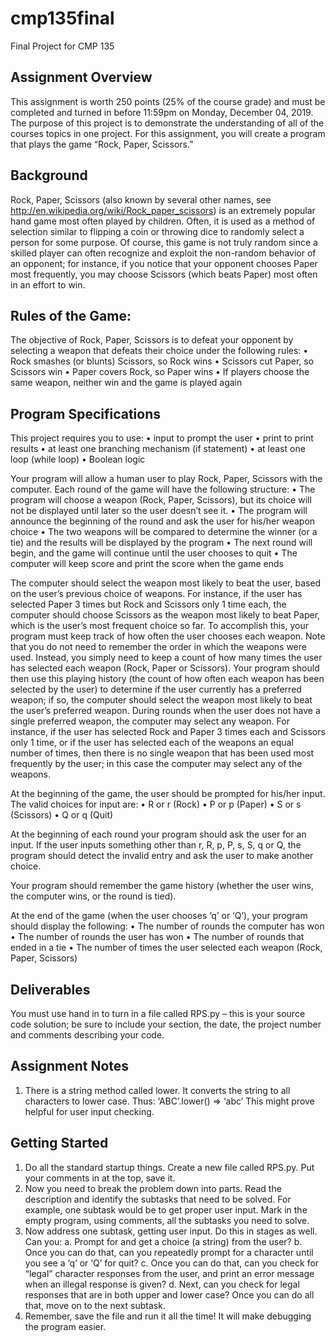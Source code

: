 # cmp135final
Final Project for CMP 135 

## Assignment Overview
This assignment is worth 250 points (25% of the course grade) and must be completed and
turned in before 11:59pm on Monday, December 04, 2019. The purpose of this project is to
demonstrate the understanding of all of the courses topics in one project. For this assignment,
you will create a program that plays the game “Rock, Paper, Scissors.”


## Background
Rock, Paper, Scissors (also known by several other names, see
http://en.wikipedia.org/wiki/Rock_paper_scissors) is an extremely popular hand game most often
played by children. Often, it is used as a method of selection similar to flipping a coin or
throwing dice to randomly select a person for some purpose. Of course, this game is not truly
random since a skilled player can often recognize and exploit the non-random behavior of an
opponent; for instance, if you notice that your opponent chooses Paper most frequently, you may
choose Scissors (which beats Paper) most often in an effort to win.


## Rules of the Game:
The objective of Rock, Paper, Scissors is to defeat your opponent by selecting a weapon that
defeats their choice under the following rules:
• Rock smashes (or blunts) Scissors, so Rock wins
• Scissors cut Paper, so Scissors win
• Paper covers Rock, so Paper wins
• If players choose the same weapon, neither win and the game is played again


## Program Specifications
This project requires you to use:
• input to prompt the user
• print to print results
• at least one branching mechanism (if statement)
• at least one loop (while loop)
• Boolean logic

Your program will allow a human user to play Rock, Paper, Scissors with the computer. Each
round of the game will have the following structure:
• The program will choose a weapon (Rock, Paper, Scissors), but its choice will not be
displayed until later so the user doesn’t see it.
• The program will announce the beginning of the round and ask the user for his/her
weapon choice
• The two weapons will be compared to determine the winner (or a tie) and the results will
be displayed by the program
• The next round will begin, and the game will continue until the user chooses to quit
• The computer will keep score and print the score when the game ends

The computer should select the weapon most likely to beat the user, based on the user’s previous
choice of weapons. For instance, if the user has selected Paper 3 times but Rock and Scissors
only 1 time each, the computer should choose Scissors as the weapon most likely to beat Paper,
which is the user’s most frequent choice so far. To accomplish this, your program must keep
track of how often the user chooses each weapon. Note that you do not need to remember the
order in which the weapons were used. Instead, you simply need to keep a count of how many
times the user has selected each weapon (Rock, Paper or Scissors). Your program should then
use this playing history (the count of how often each weapon has been selected by the user) to
determine if the user currently has a preferred weapon; if so, the computer should select the
weapon most likely to beat the user’s preferred weapon. During rounds when the user does not
have a single preferred weapon, the computer may select any weapon. For instance, if the
user has selected Rock and Paper 3 times each and Scissors only 1 time, or if the user has
selected each of the weapons an equal number of times, then there is no single weapon that has
been used most frequently by the user; in this case the computer may select any of the weapons.

At the beginning of the game, the user should be prompted for his/her input. The valid choices
for input are:
• R or r (Rock)
• P or p (Paper)
• S or s (Scissors)
• Q or q (Quit)

At the beginning of each round your program should ask the user for an input. If the user inputs
something other than r, R, p, P, s, S, q or Q, the program should detect the invalid entry and ask
the user to make another choice.

Your program should remember the game history (whether the user wins, the computer wins, or
the round is tied).

At the end of the game (when the user chooses ‘q’ or ‘Q’), your program should display the
following:
• The number of rounds the computer has won
• The number of rounds the user has won
• The number of rounds that ended in a tie
• The number of times the user selected each weapon (Rock, Paper, Scissors)


## Deliverables
You must use hand in to turn in a file called RPS.py – this is your source code solution; be sure
to include your section, the date, the project number and comments describing your code.


## Assignment Notes
1. There is a string method called lower. It converts the string to all characters to lower case.
Thus:
‘ABC’.lower() ⇒ ‘abc’
This might prove helpful for user input checking.


## Getting Started
1. Do all the standard startup things. Create a new file called RPS.py. Put your comments in
at the top, save it.
2. Now you need to break the problem down into parts. Read the description and identify
the subtasks that need to be solved. For example, one subtask would be to get proper user
input. Mark in the empty program, using comments, all the subtasks you need to solve.
3. Now address one subtask, getting user input. Do this in stages as well. Can you:
a. Prompt for and get a choice (a string) from the user?
b. Once you can do that, can you repeatedly prompt for a character until you see a
‘q’ or ‘Q’ for quit?
c. Once you can do that, can you check for “legal” character responses from the
user, and print an error message when an illegal response is given?
d. Next, can you check for legal responses that are in both upper and lower case?
 Once you can do all that, move on to the next subtask.
4. Remember, save the file and run it all the time! It will make debugging the program
easier.
